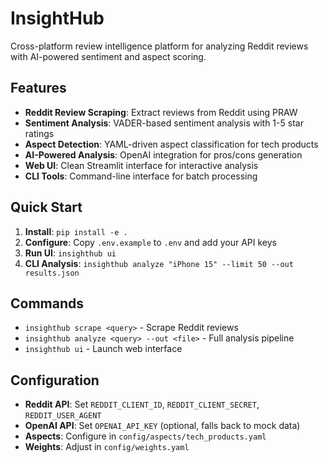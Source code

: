 # InsightHub

Cross-platform review intelligence platform for analyzing Reddit reviews with AI-powered sentiment and aspect scoring.

## Features

- **Reddit Review Scraping**: Extract reviews from Reddit using PRAW
- **Sentiment Analysis**: VADER-based sentiment analysis with 1-5 star ratings
- **Aspect Detection**: YAML-driven aspect classification for tech products
- **AI-Powered Analysis**: OpenAI integration for pros/cons generation
- **Web UI**: Clean Streamlit interface for interactive analysis
- **CLI Tools**: Command-line interface for batch processing

## Quick Start

1. **Install**: `pip install -e .`
2. **Configure**: Copy `.env.example` to `.env` and add your API keys
3. **Run UI**: `insighthub ui`
4. **CLI Analysis**: `insighthub analyze "iPhone 15" --limit 50 --out results.json`

## Commands

- `insighthub scrape <query>` - Scrape Reddit reviews
- `insighthub analyze <query> --out <file>` - Full analysis pipeline
- `insighthub ui` - Launch web interface

## Configuration

- **Reddit API**: Set `REDDIT_CLIENT_ID`, `REDDIT_CLIENT_SECRET`, `REDDIT_USER_AGENT`
- **OpenAI API**: Set `OPENAI_API_KEY` (optional, falls back to mock data)
- **Aspects**: Configure in `config/aspects/tech_products.yaml`
- **Weights**: Adjust in `config/weights.yaml`